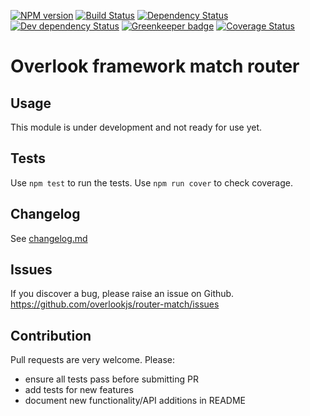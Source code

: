 [![NPM version](https://img.shields.io/npm/v/@overlook/router-match.svg)](https://www.npmjs.com/package/@overlook/router-match)
[![Build Status](https://img.shields.io/travis/overlookjs/router-match/master.svg)](http://travis-ci.org/overlookjs/router-match)
[![Dependency Status](https://img.shields.io/david/overlookjs/router-match.svg)](https://david-dm.org/overlookjs/router-match)
[![Dev dependency Status](https://img.shields.io/david/dev/overlookjs/router-match.svg)](https://david-dm.org/overlookjs/router-match)
[![Greenkeeper badge](https://badges.greenkeeper.io/overlookjs/router-match.svg)](https://greenkeeper.io/)
[![Coverage Status](https://img.shields.io/coveralls/overlookjs/router-match/master.svg)](https://coveralls.io/r/overlookjs/router-match)

# Overlook framework match router

## Usage

This module is under development and not ready for use yet.

## Tests

Use `npm test` to run the tests. Use `npm run cover` to check coverage.

## Changelog

See [changelog.md](https://github.com/overlookjs/router-match/blob/master/changelog.md)

## Issues

If you discover a bug, please raise an issue on Github. https://github.com/overlookjs/router-match/issues

## Contribution

Pull requests are very welcome. Please:

* ensure all tests pass before submitting PR
* add tests for new features
* document new functionality/API additions in README
